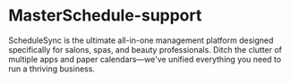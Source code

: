 # MasterSchedule-support
ScheduleSync is the ultimate all-in-one management platform designed specifically for salons, spas, and beauty professionals. Ditch the clutter of multiple apps and paper calendars—we've unified everything you need to run a thriving business.
